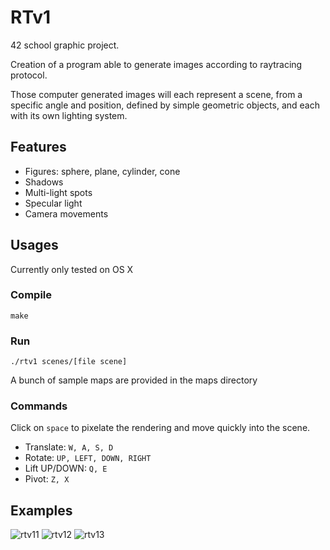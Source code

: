 # RTv1

42 school graphic project.

Creation of a program able to generate images according to raytracing protocol.

Those computer generated images will each represent a scene, from a specific angle and position, defined by simple geometric objects, and each with its own lighting system.

## Features
* Figures: sphere, plane, cylinder, cone
* Shadows
* Multi-light spots
* Specular light
* Camera movements

## Usages
Currently only tested on OS X

### Compile
```
make
```

### Run
```
./rtv1 scenes/[file scene]
```
A bunch of sample maps are provided in the maps directory

### Commands
Click on `space` to pixelate the rendering and move quickly into the scene.

* Translate: `W, A, S, D`
* Rotate: `UP, LEFT, DOWN, RIGHT`
* Lift UP/DOWN: `Q, E`
* Pivot: `Z, X`

## Examples

![rtv11](https://user-images.githubusercontent.com/28509576/38153932-98e6f458-346f-11e8-9851-59869e1c72e2.png)
![rtv12](https://user-images.githubusercontent.com/28509576/38153933-98fa84dc-346f-11e8-9f6d-4472a93857b8.png)
![rtv13](https://user-images.githubusercontent.com/28509576/38153934-990e0048-346f-11e8-8032-598d0102eab7.png)
